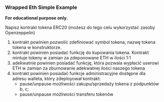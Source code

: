 ### Wrapped Eth Simple Example

**For educational purpose only.**

Napisz kontrakt tokena ERC20 (możesz do tego celu wykorzystać zasoby Openzeppelin)
1. kontrakt powinien pozwolić zdefiniować symbol tokena, nazwę tokena tokena w konstruktorze. 
1. kontrakt powinien posiadać funkcję do kupowania tokena. Kontrakt mintuje tokeny w zamian za zdeponowane ETH w ilości 1:1
1. adekwatnie powinien posiadać funkcję, która pozwala wypłacić userowi ETH w zamian za zburnowanie adekwatnej ilości naszego tokena 
1. kontrakt powinien posiadać funkcje administracyjne dostępne dla adresu walleta, który zdeployował kontrakt:
    * pause/unpause możliwości zakupu/sprzedaży tokena z podpunktów b, c;
    * pause/unpause możliwości transferu tokenów
